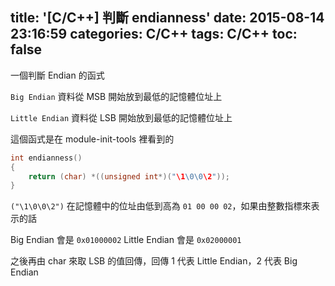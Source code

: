 title: '[C/C++] 判斷 endianness'
date: 2015-08-14 23:16:59
categories: C/C++
tags: C/C++
toc: false
---
一個判斷 Endian 的函式

<!-- more -->

`Big Endian`
資料從 MSB 開始放到最低的記憶體位址上

`Little Endian`
資料從 LSB 開始放到最低的記憶體位址上 


這個函式是在 module-init-tools 裡看到的

```c util.c
int endianness()
{
    return (char) *((unsigned int*)("\1\0\0\2"));
}
```

`("\1\0\0\2")` 在記憶體中的位址由低到高為 `01 00 00 02`，如果由整數指標來表示的話

Big Endian    會是 `0x01000002`
Little Endian 會是 `0x02000001`

之後再由 char 來取 LSB 的值回傳，回傳 1 代表 Little Endian，2 代表 Big Endian

